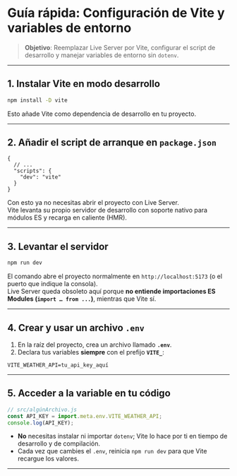 # Guía rápida: Configuración de Vite y variables de entorno

> **Objetivo**: Reemplazar Live Server por Vite, configurar el script de desarrollo y manejar variables de entorno sin `dotenv`.

---

## 1. Instalar Vite en modo desarrollo

```bash
npm install -D vite
```

Esto añade Vite como dependencia de desarrollo en tu proyecto.

---

## 2. Añadir el script de arranque en `package.json`

```jsonc
{
  // ...
  "scripts": {
    "dev": "vite"
  }
}
```

Con esto ya no necesitas abrir el proyecto con Live Server.  
Vite levanta su propio servidor de desarrollo con soporte nativo para módulos ES y recarga en caliente (HMR).

---

## 3. Levantar el servidor

```bash
npm run dev
```

El comando abre el proyecto normalmente en `http://localhost:5173` (o el puerto que indique la consola).  
Live Server queda obsoleto aquí porque **no entiende importaciones ES Modules (`import … from ...`)**, mientras que Vite sí.

---

## 4. Crear y usar un archivo `.env`

1. En la raíz del proyecto, crea un archivo llamado **`.env`**.  
2. Declara tus variables **siempre** con el prefijo **`VITE_`**:

```env
VITE_WEATHER_API=tu_api_key_aquí
```

---

## 5. Acceder a la variable en tu código

```js
// src/algúnArchivo.js
const API_KEY = import.meta.env.VITE_WEATHER_API;
console.log(API_KEY);
```

- **No** necesitas instalar ni importar `dotenv`; Vite lo hace por ti en tiempo de desarrollo y de compilación.  
- Cada vez que cambies el `.env`, reinicia `npm run dev` para que Vite recargue los valores.

---

